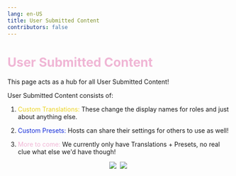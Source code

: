 ```yaml
---
lang: en-US
title: User Submitted Content
contributors: false
---
```


# <font color=#f0b6d5>User Submitted Content</font>

This page acts as a hub for all User Submitted Content!

User Submitted Content consists of:

1. <font color=#ebd326>Custom Translations:</font> These change the display names for roles and just about anything else.

2. <font color=#142cd9>Custom Presets:</font> Hosts can share their settings for others to use as well!

3. <font color=#f0b6d5>More to come:</font> We currently only have Translations + Presets, no real clue what else we'd have though!

<center>
<a href="/usc/Presets.html"><img src="https://img.shields.io/badge/Presets-E4405F?style=for-the-badge&logo=reacthookform&logoColor=black&color=ebd326"/></a>&nbsp; <a href="/usc/Translations.html"><img src="https://img.shields.io/badge/Translations-E4405F?style=for-the-badge&logo=quip&logoColor=white&color=142cd9"/></a>&nbsp;
</center>